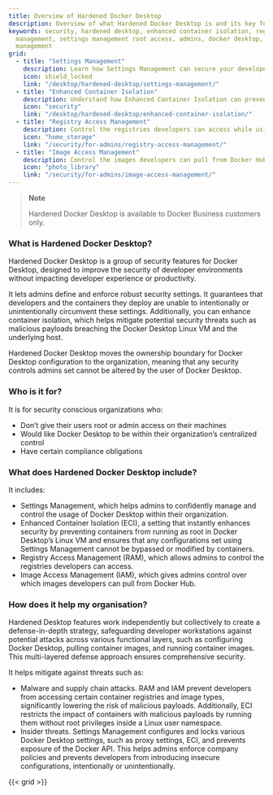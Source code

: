 ```yaml
---
title: Overview of Hardened Docker Desktop
description: Overview of what Hardened Docker Desktop is and its key features
keywords: security, hardened desktop, enhanced container isolation, registry access
  management, settings management root access, admins, docker desktop, image access
  management
grid:
  - title: "Settings Management"
    description: Learn how Settings Management can secure your developers' workflows.
    icon: shield_locked
    link: "/desktop/hardened-desktop/settings-management/"
  - title: "Enhanced Container Isolation"
    description: Understand how Enhanced Container Isolation can prevent container attacks.
    icon: "security"
    link: "/desktop/hardened-desktop/enhanced-container-isolation/"
  - title: "Registry Access Management"
    description: Control the registries developers can access while using Docker Desktop.
    icon: "home_storage"
    link: "/security/for-admins/registry-access-management/"
  - title: "Image Access Management"
    description: Control the images developers can pull from Docker Hub.
    icon: "photo_library"
    link: "/security/for-admins/image-access-management/"
---
```


> **Note**
>
> Hardened Docker Desktop is available to Docker Business customers only.

### What is Hardened Docker Desktop?

Hardened Docker Desktop is a group of security features for Docker Desktop, designed to improve the security of developer environments without impacting developer experience or productivity.

It lets admins define and enforce robust security settings. It guarantees that developers and the containers they deploy are unable to intentionally or unintentionally circumvent these settings. Additionally, you can enhance container isolation, which helps mitigate potential security threats such as malicious payloads breaching the Docker Desktop Linux VM and the underlying host.

Hardened Docker Desktop moves the ownership boundary for Docker Desktop configuration to the organization, meaning that any security controls admins set cannot be altered by the user of Docker Desktop.

### Who is it for?

It is for security conscious organizations who:
- Don’t give their users root or admin access on their machines
- Would like Docker Desktop to be within their organization’s centralized control 
- Have certain compliance obligations

### What does Hardened Docker Desktop include?

It includes:
- Settings Management, which helps admins to confidently manage and control the usage of Docker Desktop within their organization.
- Enhanced Container Isolation (ECI), a setting that instantly enhances security by preventing containers from running as root in Docker Desktop’s Linux VM and ensures that any configurations set using Settings Management cannot be bypassed or modified by containers.
- Registry Access Management (RAM), which allows admins to control the registries developers can access.
- Image Access Management (IAM), which gives admins control over which images developers can pull from Docker Hub.

### How does it help my organisation?

Hardened Desktop features work independently but collectively to create a defense-in-depth strategy, safeguarding developer workstations against potential attacks across various functional layers, such as configuring Docker Desktop, pulling container images, and running container images. This multi-layered defense approach ensures comprehensive security.

It helps mitigate against threats such as:
 - Malware and supply chain attacks. RAM and IAM prevent developers from accessing certain container registries and image types, significantly lowering the risk of malicious payloads. Additionally, ECI restricts the impact of containers with malicious payloads by running them without root privileges inside a Linux user namespace.
 - Insider threats. Settings Management configures and locks various Docker Desktop settings, such as proxy settings, ECI, and prevents exposure of the Docker API. This helps admins enforce company policies and prevents developers from introducing insecure configurations, intentionally or unintentionally.

{{< grid >}}
